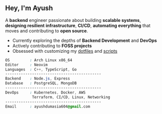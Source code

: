 ## Hey, I'm Ayush

A **backend** engineer passionate about building **scalable systems**, **designing resilient** **infrastructure**, **CI/CD**, **automating everything** that moves and contributing to **open source**.

- Currently exploring the depths of **Backend Development** and **DevOps**
- Actively contributing to **FOSS projects**
- Obsessed with customizing my [dotfiles](https://github.com/ad1822/hyprdots) and [scripts](https://github.com/ad1822/dotsh)

```css
OS         : Arch Linux x86_64
Editor     : Neovim
Languages  : C++, TypeScript, Go
-------------------------------------------
Backend    : Node.js, Express
Database   : PostgreSQL, MongoDB
-------------------------------------------
DevOps     : Kubernetes, Docker, AWS
            Terraform, CI/CD, Linux, Networking
-------------------------------------------
Email      : ayushdumasia604@gmail.com
```

<!-- <p align="center">
  <a href="https://github.com/anuraghazra/github-readme-stats?tab=readme-ov-file#github-stats-card">
    <img height="155" alt="GitHub Stats" src="https://github-readme-stats.vercel.app/api?username=ad1822&border_color=45475a&show_icons=true&custom_title=GitHub+Statistics&title_color=cba6f7&theme=catppuccin_mocha&hide_border=false" />
  </a>
  <a href="https://git.io/streak-stats">
    <img height="155" alt="GitHub Streak" src="https://streak-stats.demolab.com/?user=ad1822&hide_current_streak=true&hide_longest_streak=false&theme=catppuccin-mocha&date_format=[Y.]n.j&mode=weekly&ring=AF90D7&stroke=45475a&fire=AF90D7&border=45475a" />
  </a>
</p> -->
